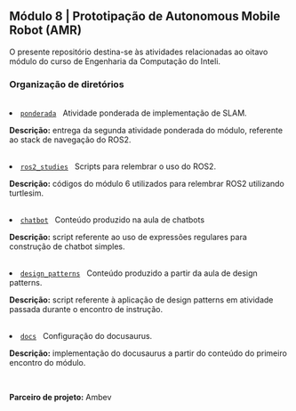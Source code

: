 <h2>Módulo 8 | Prototipação de Autonomous Mobile Robot (AMR)</h2>

<p>O presente repositório destina-se às atividades relacionadas ao oitavo módulo do curso de Engenharia da Computação do Inteli.</p>

<h3>Organização de diretórios</h3><br>

<li><a href="https://github.com/amandafontes/M8-Inteli-Autonomous-Vehicle-Prototyping/tree/main/ponderada"><code>ponderada</code></a>&nbsp;&nbsp;&nbsp;Atividade ponderada de implementação de SLAM.<br>
  <p><b>Descrição:</b> entrega da segunda atividade ponderada do módulo, referente ao stack de navegação do ROS2.</p>
<br>

<li><a href="https://github.com/amandafontes/M8-Inteli-Autonomous-Vehicle-Prototyping/tree/main/ros2_studies"><code>ros2_studies</code></a>&nbsp;&nbsp;&nbsp;Scripts para relembrar o uso do ROS2.<br>
  <p><b>Descrição:</b> códigos do módulo 6 utilizados para relembrar ROS2 utilizando turtlesim.</p>
<br>

<li><a href="https://github.com/amandafontes/M8-Inteli-Autonomous-Vehicle-Prototyping/tree/main/chatbot"><code>chatbot</code></a>&nbsp;&nbsp;&nbsp;Conteúdo produzido na aula de chatbots<br>
  <p><b>Descrição:</b> script referente ao uso de expressões regulares para construção de chatbot simples.</p>
<br>

<li><a href="https://github.com/amandafontes/M8-Inteli-Autonomous-Vehicle-Prototyping/tree/main/design_patterns"><code>design_patterns</code></a>&nbsp;&nbsp;&nbsp;Conteúdo produzido a partir da aula de design patterns.<br>
  <p><b>Descrição:</b> script referente à aplicação de design patterns em atividade passada durante o encontro de instrução.</p>
<br>

<li><a href="https://github.com/amandafontes/M8-Inteli-Autonomous-Vehicle-Prototyping/tree/main/docs"><code>docs</code></a>&nbsp;&nbsp;&nbsp;Configuração do docusaurus.<br>
  <p><b>Descrição:</b> implementação do docusaurus a partir do conteúdo do primeiro encontro do módulo.</p>
<br>

**Parceiro de projeto:** Ambev
